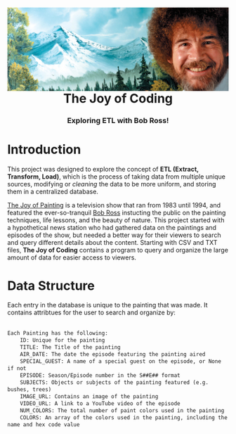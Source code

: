   <h1 align="center">
  <img src="./bob-ross-banner.jpeg" align="center">
   The Joy of Coding</h1>
  <h3 align="center">Exploring ETL with Bob Ross!</h2>


# Introduction

This project was designed to explore the concept of **ETL (Extract, Transform, Load)**, which is the process of taking data from multiple unique sources, modifying or *cleaning* the data to be more uniform, and storing them in a centralized database.

[The Joy of Painting](https://en.wikipedia.org/wiki/The_Joy_of_Painting) is a television show that ran from 1983 until 1994, and featured the ever-so-tranquil [Bob Ross](https://en.wikipedia.org/wiki/Bob_Ross) instucting the public on the painting techniques, life lessons, and the beauty of nature. This project started with a hypothetical news station who had gathered data on the paintings and episodes of the show, but needed a better way for their viewers to search and query different details about the content. Starting with CSV and TXT files, **The Joy of Coding** contains a program to query and organize the large amount of data for easier access to viewers. 

# Data Structure

Each entry in the database is unique to the painting that was made. It contains attribtues for the user to search and organize by:
```

Each Painting has the following:
    ID: Unique for the painting
    TITLE: The Title of the painting
    AIR_DATE: The date the episode featuring the painting aired
    SPECIAL_GUEST: A name of a special guest on the episode, or None if not
    EPISODE: Season/Episode number in the S##E## format
    SUBJECTS: Objects or subjects of the painting featured (e.g. bushes, trees)
    IMAGE_URL: Contains an image of the painting
    VIDEO_URL: A link to a YouTube video of the episode
    NUM_COLORS: The total number of paint colors used in the painting
    COLORS: An array of the colors used in the painting, including the name and hex code value
```


